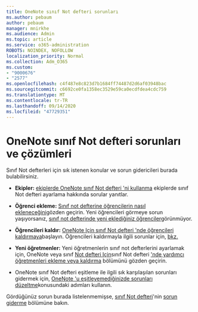 ```yaml
---
title: OneNote sınıf Not defteri sorunları
ms.author: pebaum
author: pebaum
manager: mnirkhe
ms.audience: Admin
ms.topic: article
ms.service: o365-administration
ROBOTS: NOINDEX, NOFOLLOW
localization_priority: Normal
ms.collection: Adm_O365
ms.custom:
- "9000676"
- "2577"
ms.openlocfilehash: c4f487e8c823d7b1684ff74487d2d6af03948bac
ms.sourcegitcommit: c6692ce0fa1358ec3529e59ca0ecdfdea4cdc759
ms.translationtype: MT
ms.contentlocale: tr-TR
ms.lasthandoff: 09/14/2020
ms.locfileid: "47729351"
---
```

# <a name="onenote-class-notebook-issues-and-resolutions"></a>OneNote sınıf Not defteri sorunları ve çözümleri

Sınıf Not defterleri için sık istenen konular ve sorun gidericileri burada bulabilirsiniz.

- **Ekipler:** [ekiplerde OneNote sınıf Not defteri 'ni kullanma](https://support.office.com/article/bd77f11f-27cd-4d41-bfbd-2b11799f1440) ekiplerde sınıf Not defteri ayarlama hakkında sorular yanıtlar.

- **Öğrenci ekleme:** [Sınıf not defterine öğrencilerin nasıl ekleneceğini](https://support.office.com/article/149882af-506a-4689-9fee-39309b97aae8)gözden geçirin. Yeni öğrencileri görmeye sorun yaşıyorsanız, [sınıf not defterinde yeni eklediğiniz öğrenciler](https://support.office.com/article/4da02c45-b435-4af1-921b-51b8ee40e1c9)görünmüyor.

- **Öğrencileri kaldır:** [OneNote Için sınıf Not defteri 'nde öğrencileri kaldırmaya](https://support.office.com/article/86dcf019-408f-4de8-8055-eb61f1578c3c)başlayın. Öğrencileri kaldırmayla ilgili sorunlar için, [bkz.](https://support.office.com/article/0ed81eaa-c14a-436f-bb6f-ce95f130cc71)

- **Yeni öğretmenler:** Yeni öğretmenlerin sınıf not defterlerini ayarlamak için, OneNote veya sınıf [Not defteri Için](https://support.office.com/article/84ef5d4a-0eec-4d5b-bc22-1317bc3b9027)sınıf Not defteri ['nde yardımcı öğretmenleri ekleme veya kaldırma](https://support.office.com/article/fdcb870b-49a7-4a14-9ea6-d817f88026f8) bölümünü gözden geçirin.

- OneNote sınıf Not defteri eşitleme ile ilgili sık karşılaşılan sorunları gidermek için, [OneNote 'u eşitleyemediğinizde sorunları düzeltme](https://support.office.com/article/Fix-issues-when-you-can-t-sync-OneNote-299495ef-66d1-448f-90c1-b785a6968d45)konusundaki adımları kullanın.

Gördüğünüz sorun burada listelenmemişse, [sınıf Not defteri](https://support.office.com/article/class-notebook-ee70aff9-52e8-449f-be6a-7cbc1d65eaea)'nin [sorun giderme](https://support.office.com/article/class-notebook-ee70aff9-52e8-449f-be6a-7cbc1d65eaea#ID0EAABAAA=Manage&ID0EABAAA=Troubleshoot) bölümüne bakın. 


